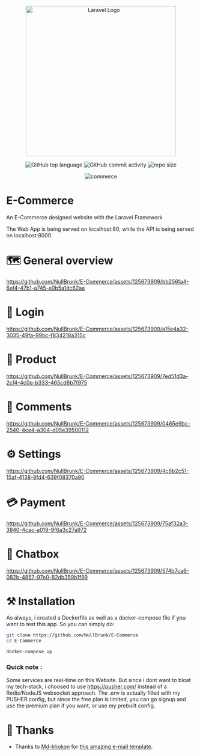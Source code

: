 <div align="center">

<a href="https://laravel.com" target="_blank"><img src="https://raw.githubusercontent.com/laravel/art/master/logo-lockup/5%20SVG/2%20CMYK/1%20Full%20Color/laravel-logolockup-cmyk-red.svg" width="400" alt="Laravel Logo"></a>  
    
![GitHub top language](https://img.shields.io/github/languages/top/NullBrunk/E-Commerce?style=for-the-badge)
![GitHub commit activity](https://img.shields.io/github/commit-activity/m/NullBrunk/E-Commerce?style=for-the-badge)
![repo size](https://img.shields.io/github/repo-size/NullBrunk/E-Commerce?style=for-the-badge)

![commerce](https://github.com/NullBrunk/E-Commerce/assets/125673909/eee9fecb-8e8a-4f66-a510-9eca6278f299)

</div>

# E-Commerce

An E-Commerce designed website with the Laravel Framework 


The Web App is being served on localhost:80, while the API is being served on localhost:8000.


# 🗺️ General overview

https://github.com/NullBrunk/E-Commerce/assets/125673909/bb256fa4-6ef4-47b1-a745-e0b5a1dc62ae

# 🔐 Login
https://github.com/NullBrunk/E-Commerce/assets/125673909/a15e4a32-3035-49fa-99bc-f834218a315c

# 🛒 Product
https://github.com/NullBrunk/E-Commerce/assets/125673909/7ed51d3a-2cf4-4c0e-b333-465cd6b7f975

# 📝 Comments
https://github.com/NullBrunk/E-Commerce/assets/125673909/0465e9bc-2540-4ce4-a304-d05e39500112

# ⚙️ Settings
https://github.com/NullBrunk/E-Commerce/assets/125673909/4c6b2c51-15af-4138-8fd4-639f08370a90

# 💳 Payment
https://github.com/NullBrunk/E-Commerce/assets/125673909/75af32a3-3840-4cac-a018-9f6a3c27a972

# 💬 Chatbox
https://github.com/NullBrunk/E-Commerce/assets/125673909/574b7ca6-082b-4857-97e0-82db359b1f99

# ⚒️ Installation

As always, i created a Dockerfile as well as a docker-compose file if you want to test this app. 
So you can simply do:

```bash
git clone https://github.com/NullBrunk/E-Commerce
cd E-Commerce 

docker-compose up
```


### Quick note : 
Some services are real-time on this Website. But since i dont want to bloat my tech-stack, i choosed to use https://pusher.com/ instead of a Redis/NodeJS websocket approach. The .env is actually filled with my PUSHER config, but since the free plan is limited, you can go signup and use the premium plan if you want, or use my prebuilt config.  


# 🤝 Thanks
- Thanks to <a href="https://codepen.io/md-khokon">Md-khokon</a> for <a href="https://codepen.io/md-khokon/pen/bPLqzV">this amazing e-mail template</a>.
